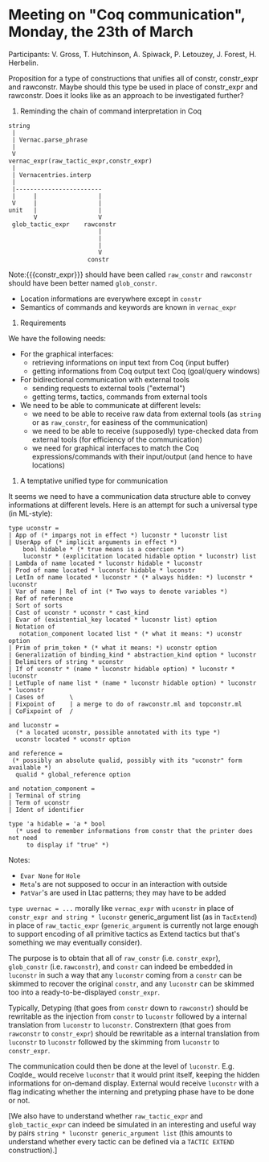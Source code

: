 Meeting on "Coq communication", Monday, the 23th of March
=========================================================

Participants: V. Gross, T. Hutchinson, A. Spiwack, P. Letouzey, J. Forest, H. Herbelin.

Proposition for a type of constructions that unifies all of constr, constr\_expr and rawconstr. Maybe should this type be used in place of constr\_expr and rawconstr. Does it looks like as an approach to be investigated further?

1.  Reminding the chain of command interpretation in Coq

<!-- -->

    string
     |
     | Vernac.parse_phrase
     |
     V
    vernac_expr(raw_tactic_expr,constr_expr)
     |
     | Vernacentries.interp
     |
     |------------------------
     |     |                 |
     V     |                 |
    unit   |                 |
           V                 V
     glob_tactic_expr    rawconstr
                             |
                             |
                             |
                             V
                          constr

Note:{{{constr\_expr}}} should have been called `raw_constr` and `rawconstr` should have been better named `glob_constr`.

-   Location informations are everywhere except in `constr`
-   Semantics of commands and keywords are known in `vernac_expr`

1.  Requirements

We have the following needs:

-   For the graphical interfaces:
    -   retrieving informations on input text from Coq (input buffer)
    -   getting informations from Coq output text Coq (goal/query windows)
-   For bidirectional communication with external tools
    -   sending requests to external tools ("external")
    -   getting terms, tactics, commands from external tools
-   We need to be able to communicate at different levels:
    -   we need to be able to receive raw data from external tools (as `string` or as `raw_constr`, for easiness of the communication)
    -   we need to be able to receive (supposedly) type-checked data from external tools (for efficiency of the communication)
    -   we need for graphical interfaces to match the Coq expressions/commands with their input/output (and hence to have locations)

1.  A temptative unified type for communication

It seems we need to have a communication data structure able to convey informations at different levels. Here is an attempt for such a universal type (in ML-style):

    type uconstr =
    | App of (* impargs not in effect *) luconstr * luconstr list
    | UserApp of (* implicit arguments in effect *)
        bool hidable * (* true means is a coercion *)
        luconstr * (explicitation located hidable option * luconstr) list
    | Lambda of name located * luconstr hidable * luconstr
    | Prod of name located * luconstr hidable * luconstr
    | LetIn of name located * luconstr * (* always hidden: *) luconstr * luconstr
    | Var of name | Rel of int (* Two ways to denote variables *)
    | Ref of reference
    | Sort of sorts
    | Cast of uconstr * uconstr * cast_kind
    | Evar of (existential_key located * luconstr list) option
    | Notation of
       notation_component located list * (* what it means: *) uconstr option
    | Prim of prim_token * (* what it means: *) uconstr option
    | Generalization of binding_kind * abstraction_kind option * luconstr
    | Delimiters of string * uconstr
    | If of uconstr * (name * luconstr hidable option) * luconstr * luconstr
    | LetTuple of name list * (name * luconstr hidable option) * luconstr * luconstr
    | Cases of       \
    | Fixpoint of    | a merge to do of rawconstr.ml and topconstr.ml
    | CoFixpoint of  /

    and luconstr =
      (* a located uconstr, possible annotated with its type *)
      uconstr located * uconstr option

    and reference =
     (* possibly an absolute qualid, possibly with its "uconstr" form available *)
      qualid * global_reference option

    and notation_component =
    | Terminal of string
    | Term of uconstr
    | Ident of identifier

    type 'a hidable = 'a * bool
      (* used to remember informations from constr that the printer does not need
         to display if "true" *)

Notes:

-   `Evar None` for `Hole`
-   `Meta`'s are not supposed to occur in an interaction with outside
-   `PatVar`'s are used in Ltac patterns; they may have to be added

`type uvernac = ...` morally like `vernac_expr` with `uconstr` in place of `constr_expr and string * luconstr` generic\_argument list (as in `TacExtend`) in place of `raw_tactic_expr` (`generic_argument` is currently not large enough to support encoding of all primitive tactics as Extend tactics but that's something we may eventually consider).

The purpose is to obtain that all of `raw_constr` (i.e. `constr_expr`), `glob_constr` (i.e. r`awconstr`), and `constr` can indeed be embedded in `luconstr` in such a way that any `luconstr` coming from a `constr` can be skimmed to recover the original `constr`, and any `luconstr` can be skimmed too into a ready-to-be-displayed `constr_expr`.

Typically, Detyping (that goes from `constr` down to `rawconstr`) should be rewritable as the injection from `constr` to `luconstr` followed by a internal translation from `luconstr` to `luconstr`. Constrextern (that goes from `rawconstr` to `constr_expr`) should be rewritable as a internal translation from `luconstr` to `luconstr` followed by the skimming from `luconstr` to `constr_expr`.

The communication could then be done at the level of `luconstr`. E.g. CoqIde\_ would receive `luconstr` that it would print itself, keeping the hidden informations for on-demand display. External would receive `luconstr` with a flag indicating whether the interning and pretyping phase have to be done or not.

\[We also have to understand whether `raw_tactic_expr` and `glob_tactic_expr` can indeed be simulated in an interesting and useful way by pairs `string * luconstr generic_argument list` (this amounts to understand whether every tactic can be defined via a `TACTIC EXTEND` construction).\]
